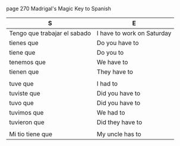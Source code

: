 
page 270
Madrigal's Magic Key to Spanish

|       S       |       E       |
| ------------- | ------------- |
| Tengo que trabajar el sabado   |  I have to work on Saturday |
| tienes que          | Do you have to |
| tiene que           | Do you to |
| tenemos que         | We have to |
| tienen que          | They have to |
|                     |              |
| tuve que            | I had to |
| tuviste que         | Did you have to |
| tuvo que            | Did you have to |
| tuvimos que         | We had to |
| tuvieron que        | Did they have to |
|                     |                 |
| Mi tio tiene que    | My uncle has to |
